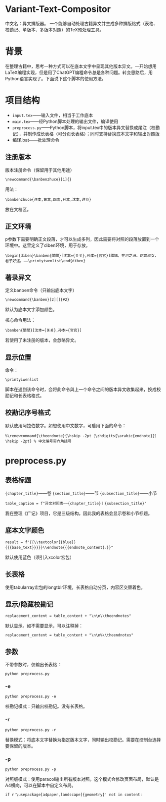 # Variant-Text-Compositor
中文名：异文排版器。
一个能够自动处理古籍异文并生成多种排版格式（表格、校勘记、单版本、多版本对照）的TeX预处理工具。

# 背景

在整理古籍中，思考一种方式可以在底本文字中呈现其他版本异文。一开始想用LaTeX编程实现，但是用了ChatGPT编程命令总是各种问题。转变思路后，用Python语言实现了。下面说下这个脚本的使用方法。

# 项目结构

- `input.tex`——输入文件，相当于工作底本
- `main.tex`——经Python脚本处理的输出文件，编译使用
- `preprocess.py`——Python脚本，将input.tex中的版本异文替换成尾注（校勘记），并制作成长表格（可分页长表格）；同时支持替换底本文字和输出对照版
- 编译.bat——批处理命令

## 注册版本

版本注册命令（保留用于其他用途）

``\newcommand{\banbenzhuce}[1]{}``

用法：

``\banbenzhuce{许本,黄本,四库,孙本,沈本,详节}``

放在文档区。

## 正文环境

p参数下需要明确正文段落，才可以生成多列，因此需要将对照的段落放置到一个环境中。这里定义了diben环境，用于存放。

``\begin{diben}\banben{關關}[沈本={关关},孙本={官官}]雎鳩，在河之洲。窈窕淑女，君子好逑。……\printyiwenlist\end{diben}``

## 著录异文

定义banben命令（只输出底本文字）

``\newcommand{\banben}[2][]{#2}``

默认为底本文字添加颜色。

核心命令用法：

``\banben{關關}[沈本={关关},孙本={官官}]``

若使用了未注册的版本，会忽略异文。

## 显示位置

命令：

``\printyiwenlist``

脚本在遇到该命令时，会将此命令與上一个命令之间的版本异文收集起来，换成校勘记和长表格格式。

## 校勘记序号格式

默认使用阿拉伯数字。如想使用中文数字，可启用下面的命令：

``%\renewcommand{\theendnote}{\hskip -2pt〔\zhdigits{\arabic{endnote}}〕\hskip -2pt} % 中文编号带六角括号``

# preprocess.py

## 表格标题

`{chapter_title}`——卷
`{section_title}`——节
`{subsection_title}`——小节

``table_caption = f"异文对照表——{chapter_title}丨{subsection_title}"``

我在整理《广记》项目，它是三级结构。因此我的表格会显示卷和小节标题。

## 底本文字颜色

``result = f"{{\\textcolor{{blue}}{{{base_text}}}}}\\endnote{{{endnote_content}。}}"``

默认使用蓝色（须引入xcolor宏包）

## 长表格

使用tabularray宏包的longtblr环境，长表格自动分页，内容区交替着色。

## 显示/隐藏校勘记

``replacement_content = table_content + "\n\n\\theendnotes"``

默认显示。如不需要显示，可以注释掉：

``replacement_content = table_content + "\n\n%\\theendnotes"``

## 参数

不带参数时，仅输出长表格：

``python preprocess.py``

### -e

``python preprocess.py -e``

校勘记模式：只输出校勘记。没有长表格。

### -r

``python preprocess.py -r``

替换模式：将底本文字替换为指定版本文字，同时输出校勘记。需要在控制台选择要保留的版本。

### -p

``python preprocess.py -p``

对照版模式：使用paracol输出所有版本对照。这个模式会修改页面布局，默认是A4横向，可以在脚本中自定义布局。

``if r'\usepackage[a4paper,landscape]{geometry}' not in content:``
